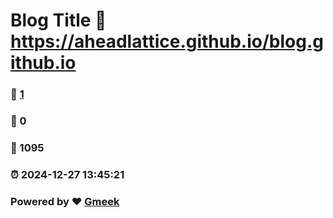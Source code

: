 # Blog Title :link: https://aheadlattice.github.io/blog.github.io 
### :page_facing_up: [1](https://aheadlattice.github.io/blog.github.io/tag.html) 
### :speech_balloon: 0 
### :hibiscus: 1095 
### :alarm_clock: 2024-12-27 13:45:21 
### Powered by :heart: [Gmeek](https://github.com/Meekdai/Gmeek)
